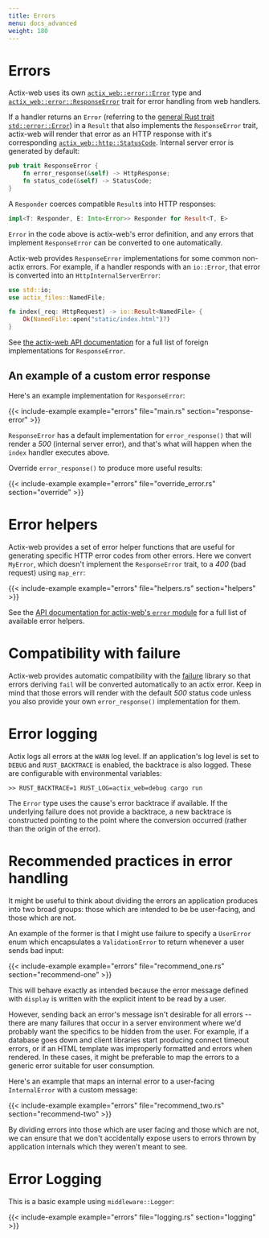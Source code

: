 ```yaml
---
title: Errors
menu: docs_advanced
weight: 180
---
```


# Errors

Actix-web uses its own [`actix_web::error::Error`][actixerror] type and
[`actix_web::error::ResponseError`][responseerror] trait for error handling
from web handlers.

If a handler returns an `Error` (referring to the [general Rust trait
`std::error::Error`][stderror]) in a `Result` that also implements the
`ResponseError` trait, actix-web will render that error as an HTTP response with it's corresponding [`actix_web::http::StatusCode`][status_code]. Internal server error is generated by default:

```rust
pub trait ResponseError {
    fn error_response(&self) -> HttpResponse;
    fn status_code(&self) -> StatusCode;
}
```

A `Responder` coerces compatible `Result`s into HTTP responses:

```rust
impl<T: Responder, E: Into<Error>> Responder for Result<T, E>
```

`Error` in the code above is actix-web's error definition, and any errors that
implement `ResponseError` can be converted to one automatically.

Actix-web provides `ResponseError` implementations for some common non-actix
errors. For example, if a handler responds with an `io::Error`, that error is
converted into an `HttpInternalServerError`:

```rust
use std::io;
use actix_files::NamedFile;

fn index(_req: HttpRequest) -> io::Result<NamedFile> {
    Ok(NamedFile::open("static/index.html")?)
}
```

See [the actix-web API documentation][responseerrorimpls] for a full list of foreign
implementations for `ResponseError`.

## An example of a custom error response

Here's an example implementation for `ResponseError`:

{{< include-example example="errors" file="main.rs" section="response-error" >}}

`ResponseError` has a default implementation for `error_response()` that will
render a _500_ (internal server error), and that's what will happen when the
`index` handler executes above.

Override `error_response()` to produce more useful results:

{{< include-example example="errors" file="override_error.rs" section="override" >}}

# Error helpers

Actix-web provides a set of error helper functions that are useful for generating
specific HTTP error codes from other errors. Here we convert `MyError`, which
doesn't implement the `ResponseError` trait, to a _400_ (bad request) using
`map_err`:

{{< include-example example="errors" file="helpers.rs" section="helpers" >}}

See the [API documentation for actix-web's `error` module][actixerror]
for a full list of available error helpers.

# Compatibility with failure

Actix-web provides automatic compatibility with the [failure] library so that
errors deriving `fail` will be converted automatically to an actix error. Keep
in mind that those errors will render with the default _500_ status code unless you
also provide your own `error_response()` implementation for them.

# Error logging

Actix logs all errors at the `WARN` log level. If an application's log level is
set to `DEBUG` and `RUST_BACKTRACE` is enabled, the backtrace is also logged.
These are configurable with environmental variables:

```
>> RUST_BACKTRACE=1 RUST_LOG=actix_web=debug cargo run
```

The `Error` type uses the cause's error backtrace if available. If the
underlying failure does not provide a backtrace, a new backtrace is constructed
pointing to the point where the conversion occurred (rather than the origin of
the error).

# Recommended practices in error handling

It might be useful to think about dividing the errors an application produces
into two broad groups: those which are intended to be be user-facing, and those
which are not.

An example of the former is that I might use failure to specify a `UserError`
enum which encapsulates a `ValidationError` to return whenever a user sends bad
input:

{{< include-example example="errors" file="recommend_one.rs" section="recommend-one" >}}

This will behave exactly as intended because the error message defined with
`display` is written with the explicit intent to be read by a user.

However, sending back an error's message isn't desirable for all errors --
there are many failures that occur in a server environment where we'd probably
want the specifics to be hidden from the user. For example, if a database goes
down and client libraries start producing connect timeout errors, or if an HTML
template was improperly formatted and errors when rendered. In these cases, it
might be preferable to map the errors to a generic error suitable for user
consumption.

Here's an example that maps an internal error to a user-facing `InternalError`
with a custom message:

{{< include-example example="errors" file="recommend_two.rs" section="recommend-two" >}}

By dividing errors into those which are user facing and those which are not, we
can ensure that we don't accidentally expose users to errors thrown by
application internals which they weren't meant to see.

# Error Logging

This is a basic example using `middleware::Logger`:

{{< include-example example="errors" file="logging.rs" section="logging" >}}

[actixerror]: https://docs.rs/actix-web/2/actix_web/error/struct.Error.html
[errorhelpers]: https://docs.rs/actix-web/2/actix_web/trait.ResponseError.html
[failure]: https://github.com/rust-lang-nursery/failure
[responseerror]: https://docs.rs/actix-web/2/actix_web/error/trait.ResponseError.html
[responseerrorimpls]: https://docs.rs/actix-web/2/actix_web/error/trait.ResponseError.html#foreign-impls
[stderror]: https://doc.rust-lang.org/std/error/trait.Error.html
[status_code]: https://docs.rs/actix-web/2.0.0/actix_web/http/struct.StatusCode.html
